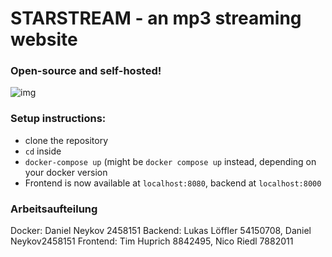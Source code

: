 # STARSTREAM - an mp3 streaming website
### Open-source and self-hosted!
![img](https://cdn.discordapp.com/attachments/663174968791662594/957791616909836328/unknown.png)

### Setup instructions:
- clone the repository
- `cd` inside
- `docker-compose up` (might be `docker compose up` instead, depending on your docker version
- Frontend is now available at `localhost:8080`, backend at `localhost:8000`

### Arbeitsaufteilung
Docker: Daniel Neykov 2458151
Backend: Lukas Löffler 54150708, Daniel Neykov2458151
Frontend: Tim Huprich 8842495, Nico Riedl 7882011
